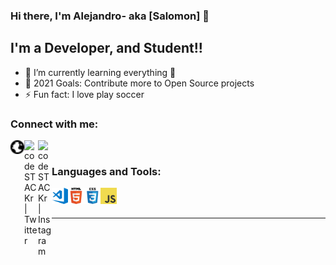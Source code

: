 ### Hi there, I'm Alejandro- aka [Salomon] 👋


## I'm a Developer, and Student!!


- 🌱 I’m currently learning everything 🤣
- 🥅 2021 Goals: Contribute more to Open Source projects
- ⚡ Fun fact: I love play soccer 


### Connect with me:
<img align="left" alt="codeSTACKr.com" width="22px" src="https://raw.githubusercontent.com/iconic/open-iconic/master/svg/globe.svg" />


 <a href="https://twitter.com/kleosling"><img align="left" alt="codeSTACKr | Twitter" width="22px" src="https://camo.githubusercontent.com/3253f1e385efa0b09493d467f352e10414c3984064c6a4e99d4e705709018c43/68747470733a2f2f66696c6970706f62697374616666612e6769746875622e696f2f696d616765732f747769747465722e737667" /></a>

<a href="https://www.instagram.com/alexito_s_morales/?hl=es-la">
<img align="left" alt="codeSTACKr | Instagram" width="22px" src="https://camo.githubusercontent.com/366697de3f6ada9ce804834e6e091c64a1d5d6d267b1b88206b086b67085369d/68747470733a2f2f75706c6f61642e77696b696d656469612e6f72672f77696b6970656469612f636f6d6d6f6e732f7468756d622f362f36652f496e7374616772616d5f666f6e745f617765736f6d652e7376672f3230303070782d496e7374616772616d5f666f6e745f617765736f6d652e7376672e706e67" /></a>

<br />

### Languages and Tools:

<img align="left" alt="Visual Studio Code" width="26px" src="https://raw.githubusercontent.com/github/explore/80688e429a7d4ef2fca1e82350fe8e3517d3494d/topics/visual-studio-code/visual-studio-code.png" />
<img align="left" alt="HTML5" width="26px" src="https://raw.githubusercontent.com/github/explore/80688e429a7d4ef2fca1e82350fe8e3517d3494d/topics/html/html.png" />
<img align="left" alt="CSS3" width="26px" src="https://raw.githubusercontent.com/github/explore/80688e429a7d4ef2fca1e82350fe8e3517d3494d/topics/css/css.png" />
<img align="left" alt="JavaScript" width="26px" src="https://raw.githubusercontent.com/github/explore/80688e429a7d4ef2fca1e82350fe8e3517d3494d/topics/javascript/javascript.png" />




<br />
<br />

---
